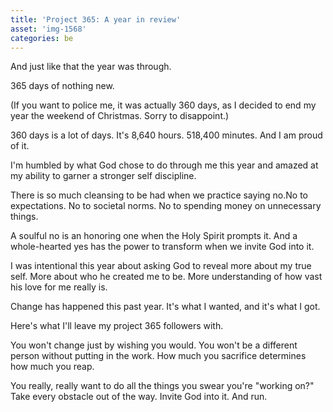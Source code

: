 ```yaml
---
title: 'Project 365: A year in review'
asset: 'img-1568'
categories: be
---
```


And just like that the year was through.

365 days of nothing new.

(If you want to police me, it was actually 360 days, as I decided to end my year the weekend of Christmas. Sorry to disappoint.)

360 days is a lot of days. It's 8,640 hours. 518,400 minutes. And I am proud of it.

I'm humbled by what God chose to do through me this year and amazed at my ability to garner a stronger self discipline.

There is so much cleansing to be had when we practice saying no.No to expectations. No to societal norms. No to spending money on unnecessary things.

A soulful no is an honoring one when the Holy Spirit prompts it. And a whole-hearted yes has the power to transform when we invite God into it.

I was intentional this year about asking God to reveal more about my true self. More about who he created me to be. More understanding of how vast his love for me really is.

Change has happened this past year. It's what I wanted, and it's what I got.

Here's what I'll leave my project 365 followers with.

You won't change just by wishing you would. You won't be a different person without putting in the work. How much you sacrifice determines how much you reap.

You really, really want to do all the things you swear you're "working on?" Take every obstacle out of the way. Invite God into it. And run. 



